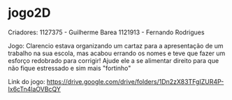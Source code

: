 # jogo2D 
Criadores:
1127375 - Guilherme Barea
1121913 - Fernando Rodrigues


Jogo:
Clarencio estava organizando um cartaz para a apresentação de um trabalho na sua escola, mas acabou errando os nomes e teve que fazer um esforço redobrado para corrigir!
Ajude ele a se alimentar direito para que não fique estressado e sim mais "fortinho"

Link do jogo:
https://drive.google.com/drive/folders/1Dn2zX83TFgIZUR4P-Ix6cTn4laOVBcQY
